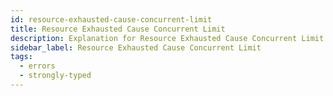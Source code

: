 ```yaml
---
id: resource-exhausted-cause-concurrent-limit
title: Resource Exhausted Cause Concurrent Limit
description: Explanation for Resource Exhausted Cause Concurrent Limit error message, and how to fix it.
sidebar_label: Resource Exhausted Cause Concurrent Limit
tags:
  - errors
  - strongly-typed
---
```

